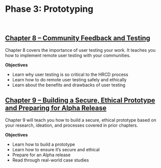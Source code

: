 # Phase 3: Prototyping

<br />

## [Chapter 8 – Community Feedback and Testing](prototyping/8.md)

Chapter 8 covers the importance of user testing your work. It teaches you how to implement remote user testing with your communities.

**Objectives**

* Learn why user testing is so critical to the HRCD process
* Learn how to do remote user testing safely and ethically
* Learn about the benefits and drawbacks of user testing


## [Chapter 9 – Building a Secure, Ethical Prototype and Preparing for Alpha Release](prototyping/9.md)

Chapter 9 will teach you how to build a secure, ethical prototype based on your research, ideation, and  processes covered in prior chapters.

**Objectives**

* Learn how to build a prototype
* Learn how to ensure it’s secure and ethical
* Prepare for an Alpha release
* Read through real-world case studies

